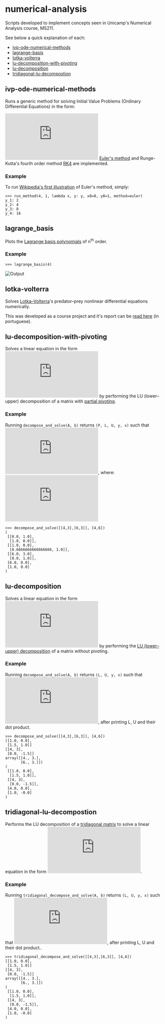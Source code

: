 
# numerical-analysis
Scripts developed to implement concepts seen in Unicamp's Numerical Analysis course, MS211.

See below a quick explanation of each:
- [ivp-ode-numerical-methods](#ivp-ode-numerical-methods)
- [lagrange-basis](#lagrange-basis)
- [lotka-volterra](#lotka-volterra)
- [lu-decomposition-with-pivoting](#lu-decomposition-with-pivoting)
- [lu-decomposition](#lu-decomposition)
- [tridiagonal-lu-decompostion](#tridiagonal-lu-decompostion)

## ivp-ode-numerical-methods
Runs a generic method for solving Initial Value Problems (Ordinary Differential Equations) in the form:

![](http://latex.codecogs.com/gif.latex?%5Cbegin%7Bcases%7D%20y%27%20%3D%20f%28x%2C%20y%29%5C%5C%20y%28x_0%29%20%3D%20y_0%20%5Cend%7Bcases%7D)
[Euler's method](https://en.wikipedia.org/wiki/Euler_method) and Runge-Kutta's fourth order method [RK4](https://en.wikipedia.org/wiki/Runge%E2%80%93Kutta_methods#The_Runge%E2%80%93Kutta_method) are implemented.
### Example
To run [Wikipedia's first illustration](https://en.wikipedia.org/wiki/Euler_method#Example) of Euler's method, simply:
```
>>> run_method(4, 1, lambda x, y: y, x0=0, y0=1, method=euler)
y_1: 2
y_2: 4
y_3: 8
y_4: 16
```

## lagrange_basis
Plots the [Lagrange basis polynomials](https://en.wikipedia.org/wiki/Lagrange_polynomial#Definition) of n<sup>th</sup> order.
### Example
```
>>> lagrange_basis(4)
```
![Output](https://i.imgur.com/g64tFg4.png)

## lotka-volterra
Solves [Lotka–Volterra](https://en.wikipedia.org/wiki/Lotka%E2%80%93Volterra_equations)'s predator–prey nonlinear differential equations numerically.

This was developed as a course project and it's report can be [read here](https://github.com/laurelkeys/numerical-analysis/blob/master/ms211-projeto-2.pdf) (in portuguese).

## lu-decomposition-with-pivoting
Solves a linear equation in the form ![](https://latex.codecogs.com/gif.latex?A%20x%20%3D%20b) by performing the LU (lower–upper) decomposition of a matrix with [partial pivoting](https://en.wikipedia.org/wiki/LU_decomposition#LU_factorization_with_partial_pivoting).
### Example
Running `decompose_and_solve(A, b)` returns `(P, L, U, y, x)` such that ![](https://latex.codecogs.com/gif.latex?PA%20=%20LU), where:
![](https://latex.codecogs.com/gif.latex?%5Cbegin%7Bcases%7D%20Ly%20%3D%20Pb%20%5C%5C%20Ux%20%3D%20y%20%5Cend%7Bcases%7D)
```
>>> decompose_and_solve([[4,3],[6,3]], [4,6])
(
 [[0.0, 1.0], 
  [1.0, 0.0]], 
 [[1.0, 0.0], 
  [0.6666666666666666, 1.0]], 
 [[6.0, 3.0], 
  [0.0, 1.0]], 
 [6.0, 0.0], 
 [1.0, 0.0]
)
```

## lu-decomposition
Solves a linear equation in the form ![](https://latex.codecogs.com/gif.latex?A%20x%20%3D%20b) by performing the [LU (lower–upper) decomposition](https://en.wikipedia.org/wiki/LU_decomposition) of a matrix without pivoting.
### Example
Running `decompose_and_solve(A, b)` returns `(L, U, y, x)` such that ![](https://latex.codecogs.com/gif.latex?A%20=%20LU), after printing L, U and their dot product.
```
>>> decompose_and_solve([[4,3],[6,3]], [4,6])
[[1.0, 0.0], 
 [1.5, 1.0]]
[[4, 3], 
 [0.0, -1.5]]
array([[4., 3.],
       [6., 3.]])
(
 [[1.0, 0.0], 
  [1.5, 1.0]], 
 [[4, 3], 
  [0.0, -1.5]], 
 [4.0, 0.0], 
 [1.0, -0.0]
)
```


## tridiagonal-lu-decompostion
Performs the LU decomposition of a [tridiagonal matrix](https://en.wikipedia.org/wiki/Tridiagonal_matrix) to solve a linear equation in the form ![](https://latex.codecogs.com/gif.latex?A%20x%20%3D%20b).
### Example
Running `tridiagonal_decompose_and_solve(A, b)` returns `(L, U, y, x)` such that ![](https://latex.codecogs.com/gif.latex?PA%20=%20LU), after printing L, U and their dot product..
```
>>> tridiagonal_decompose_and_solve([[4,3],[6,3]], [4,6])
[[1.0, 0.0], 
 [1.5, 1.0]]
[[4, 3], 
 [0.0, -1.5]]
array([[4., 3.],
       [6., 3.]])
(
 [[1.0, 0.0], 
  [1.5, 1.0]], 
 [[4, 3], 
  [0.0, -1.5]], 
 [4.0, 0.0], 
 [1.0, -0.0]
)
```

